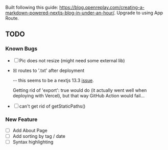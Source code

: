 Built following this guide: https://blog.openreplay.com/creating-a-markdown-powered-nextjs-blog-in-under-an-hour/. Upgrade to using App Route.

## TODO
### Known Bugs
- [ ] Pic does not resize (might need some external lib)
- [x] <Link href="/"> routes to '.txt' after deployment 
    
    -- this seems to be a nextjs 13.3 [issue](https://github.com/vercel/next.js/issues/48996#issuecomment-1532693355). 
    
    Getting rid of 'export': true would do (it actually went well when deploying with Vercel), but that way GitHub Action would fail...

- [ ] can't get rid of getStaticPaths()

### New Feature
- [ ] Add About Page
- [ ] Add sorting by tag / date
- [ ] Syntax highlighting
